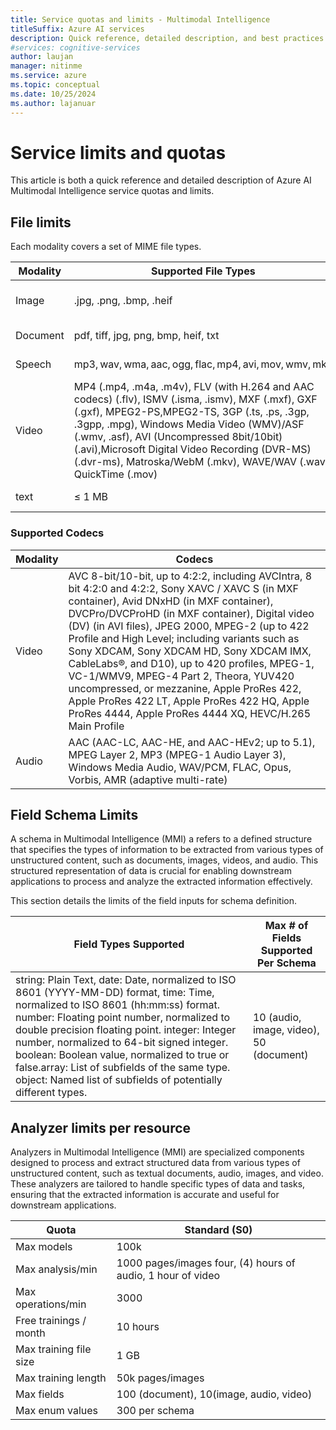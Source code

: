 ```yaml
---
title: Service quotas and limits - Multimodal Intelligence
titleSuffix: Azure AI services
description: Quick reference, detailed description, and best practices for working within Azure AI Multimodal Intelligence service Quotas and Limits
#services: cognitive-services
author: laujan
manager: nitinme
ms.service: azure
ms.topic: conceptual
ms.date: 10/25/2024
ms.author: lajanuar
---
```



# Service limits and quotas

This article is both a quick reference and detailed description of Azure AI Multimodal Intelligence service quotas and limits.

## File limits
Each modality covers a set of MIME file types.   

|Modality| Supported File Types | File Size | Resolution | Length |
|--- | --- | --- | --- | --- |
|Image | .jpg, .png, .bmp, .heif| ≤ 20 MB (OpenAI-enforced) | Min: 50 x 50 Max: 10k x 10k |  |
|Document |  pdf, tiff, jpg, png, bmp, heif, txt  | asynchronous: ≤ 200MB |  | asynchronous: ≤ 300 pages |
|Speech | mp3, wav, wma, aac, ogg, flac, mp4, avi, mov, wmv, mkv  | asynchronous: ≤ 200MB |  | asynchronous: ≤ 2h |
|Video | MP4 (.mp4, .m4a, .m4v), FLV (with H.264 and AAC codecs) (.flv), ISMV (.isma, .ismv), MXF (.mxf), GXF (.gxf), MPEG2-PS,MPEG2-TS, 3GP (.ts, .ps, .3gp, .3gpp, .mpg), Windows Media Video (WMV)/ASF (.wmv, .asf), AVI (Uncompressed 8bit/10bit) (.avi),Microsoft Digital Video Recording (DVR-MS) (.dvr-ms), Matroska/WebM (.mkv), WAVE/WAV (.wav), QuickTime (.mov)  | asynchronous: ≤2GB (body) asynchronous: ≤20GB (URL)| Min: 320 x 240 Max: 1920 x 1080 | asynchronous: ≤30m (body) asynchronous: ≤30m (URL) |
| text | ≤ 1 MB |  | ≤ 1M characters |

### Supported Codecs
|Modality| Codecs |
| --- | ---|
| Video | AVC 8-bit/10-bit, up to 4:2:2, including AVCIntra, 8 bit 4:2:0 and 4:2:2, Sony XAVC / XAVC S (in MXF container), Avid DNxHD (in MXF container), DVCPro/DVCProHD (in MXF container), Digital video (DV) (in AVI files), JPEG 2000, MPEG-2 (up to 422 Profile and High Level; including variants such as Sony XDCAM, Sony XDCAM HD, Sony XDCAM IMX, CableLabs®, and D10), up to 420 profiles, MPEG-1, VC-1/WMV9, MPEG-4 Part 2, Theora, YUV420 uncompressed, or mezzanine, Apple ProRes 422, Apple ProRes 422 LT, Apple ProRes 422 HQ, Apple ProRes 4444, Apple ProRes 4444 XQ, HEVC/H.265 Main Profile |
| Audio | AAC (AAC-LC, AAC-HE, and AAC-HEv2; up to 5.1), MPEG Layer 2, MP3 (MPEG-1 Audio Layer 3), Windows Media Audio, WAV/PCM, FLAC, Opus, Vorbis, AMR (adaptive multi-rate) |

## Field Schema Limits 
A schema in Multimodal Intelligence (MMI) a refers to a defined structure that specifies the types of information to be extracted from various types of unstructured content, such as documents, images, videos, and audio. This structured representation of data is crucial for enabling downstream applications to process and analyze the extracted information effectively. 

This section details the limits of the field inputs for schema definition.

| Field Types Supported | Max # of Fields Supported Per Schema |
| --- | --- |
| string: Plain Text, date: Date, normalized to ISO 8601 (YYYY-MM-DD) format, time: Time, normalized to ISO 8601 (hh:mm:ss) format. number: Floating point number, normalized to double precision floating point. integer: Integer number, normalized to 64-bit signed integer. boolean: Boolean value, normalized to true or false.array: List of subfields of the same type. object: Named list of subfields of potentially different types. | 10 (audio, image, video), 50 (document) |

## Analyzer limits per resource
Analyzers in Multimodal Intelligence (MMI) are specialized components designed to process and extract structured data from various types of unstructured content, such as textual documents, audio, images, and video. These analyzers are tailored to handle specific types of data and tasks, ensuring that the extracted information is accurate and useful for downstream applications. 

| Quota | Standard (S0) |
| --- | --- |
| Max models | 100k |
| Max analysis/min | 1000 pages/images four, (4) hours of audio, 1 hour of video  |
| Max operations/min | 3000 |
| Free trainings / month | 10 hours |
| Max training file size | 1 GB |
| Max training length | 50k pages/images |
| Max fields | 100 (document), 10(image, audio, video) |
| Max enum values | 300 per schema |